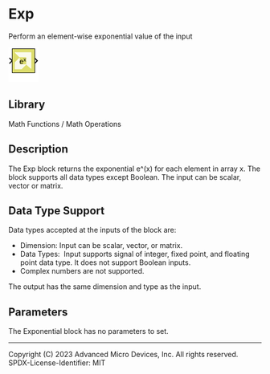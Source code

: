 # Exp

Perform an element-wise exponential value of the input

![](./Images/block.png)

## Library

Math Functions / Math Operations

## Description

The Exp block returns the exponential e^(x) for each element in
array x. The block supports all data types except Boolean. The input
can be scalar, vector or matrix.

## Data Type Support

Data types accepted at the inputs of the block are:

- Dimension: Input can be scalar, vector, or matrix.
- Data Types:  Input supports signal of integer, fixed point, and
  floating point data type. It does not support Boolean inputs.
- Complex numbers are not supported.

The output has the same dimension and type as the input.

## Parameters

The Exponential block has no parameters to set.

--------------
Copyright (C) 2023 Advanced Micro Devices, Inc. All rights reserved.
SPDX-License-Identifier: MIT
